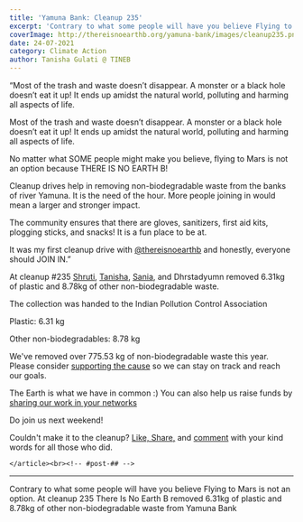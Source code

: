 ```yaml
---
title: 'Yamuna Bank: Cleanup 235'
excerpt: 'Contrary to what some people will have you believe Flying to Mars is not an option. At cleanup 235 There Is No Earth B removed 6.31kg of plastic and 8.78kg of other non-biodegradable waste from Yamuna Bank'
coverImage: http://thereisnoearthb.org/yamuna-bank/images/cleanup235.png
date: 24-07-2021
category: Climate Action
author: Tanisha Gulati @ TINEB
---
```


<p>“Most of the trash and waste doesn&rsquo;t disappear. A monster or a black hole doesn&rsquo;t eat it up! It ends up amidst the natural world, polluting and harming all aspects of life.</p>



<p>Most of the trash and waste doesn&rsquo;t disappear. A monster or a black hole doesn&rsquo;t eat it up! It ends up amidst the natural world, polluting and harming all aspects of life.</p>

<p>No matter what SOME people might make you believe, flying to Mars is not an option because THERE IS NO EARTH B!</p>

<p>Cleanup drives help in removing non-biodegradable waste from the banks of river Yamuna. It is the need of the hour. More people joining in would mean a larger and stronger impact.</p>

<p>The community ensures that there are gloves, sanitizers, first aid kits, plogging sticks, and snacks! It is a fun place to be at.</p>

<p>It was my first cleanup drive with <a href="https://instagram.com/thereisnoearthb">@thereisnoearthb</a> and honestly, everyone should JOIN IN.”</p>

<p>At cleanup #235 <a href="https://www.instagram.com/shrooti02/">Shruti</a>, <a href="https://www.instagram.com/tanishaglt/">Tanisha</a>, <a href="https://thereisnoearthb.org/sania/">Sania</a>, and Dhrstadyumn&nbsp;removed 6.31kg of plastic and 8.78kg of other non-biodegradable waste.</p>

<p>The collection was handed to the Indian Pollution Control Association</p>

<p>Plastic: 6.31 kg</p>

<p>Other non-biodegradables: 8.78 kg</p>

<p>We&#39;ve removed over 775.53 kg of non-biodegradable waste this year. Please consider <a href="https://thereisnoearthb.org/upi.html">supporting the cause</a> so we can stay on track and reach our&nbsp;goals.&nbsp;</p>

<p>The Earth is what we have in common :) You can also help us raise funds by <a href="https://thereisnoearthb.org/TapToShare">sharing our work in your networks</a></p>

<p>Do join us next weekend!</p>

<p>Couldn&#39;t make it to the cleanup? <a href="https://www.instagram.com/p/CRwZJxtpLKH/" target="_blank">Like, Share,</a> and <a href="https://www.instagram.com/p/CRwZJxtpLKH/" target="_blank">comment</a> with your kind words for all those who did.</p>


    </article><br><!-- #post-## -->
<hr />
<p>Contrary to what some people will have you believe Flying to Mars is not an option. At cleanup 235 There Is No Earth B removed 6.31kg of plastic and 8.78kg of other non-biodegradable waste from Yamuna Bank</p>